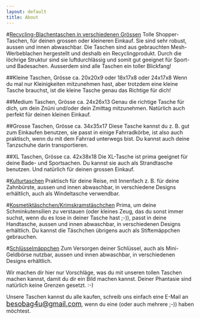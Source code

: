 ```yaml
---
layout: default
title: About                
---
```


#<u>Recycling-Blachentaschen in verschiedenen Grössen</u>
Tolle Shopper-Taschen, für deinen grossen oder kleineren Einkauf. Sie sind sehr robust, aussen und innen abwaschbar. 
Die Taschen sind aus gebrauchten Mesh-Werbeblachen hergestellt und deshalb ein Recyclingprodukt. Durch die löchrige Struktur sind sie 
luftdurchlässig und somit gut geeignet für Sport- und Badesachen. Ausserdem sind alle Taschen ein toller Blickfang!




##Kleine Taschen, Grösse ca.  20x20x9 oder 18x17x8 oder 24x17x8
Wenn du mal nur Kleinigkeiten mitzunehmen hast, aber  trotzdem eine kleine Tasche brauchst, ist die kleine Tasche genau das Richtige für dich!





##Medium Taschen, Grösse ca. 24x26x13
Genau die richtige Tasche für dich, um dein Znüni und/oder dein Zmittag mitzunehmen. Natürlich auch perfekt für deinen kleinen Einkauf.





##Grosse Taschen, Grösse ca. 34x35x17
Diese Tasche kannst du z. B. gut zum Einkaufen benutzen, sie passt in einige Fahrradkörbe, ist also auch praktisch, wenn du mit dem Fahrrad unterwegs bist. Du kannst auch deine Tanzschuhe darin transportieren.





##XL Taschen, Grösse ca. 42x38x18
Die XL-Tasche ist prima geeignet für deine Bade- und Sportsachen. Du kannst sie auch als Strandtasche benutzen. Und natürlich für deinen grossen Einkauf. 





#<u>Kulturtaschen</u>
Praktisch für deine Reise, mit Innenfach z. B. für deine Zahnbürste, aussen und innen abwaschbar, in verschiedene Designs erhältlich, auch als Windeltasche verwendbar.




#<u>Kosmetiktäschchen/Krimskramstäschchen</u>
Prima, um deine Schminkutensilien zu verstauen (oder kleines Zeug, das du sonst immer suchst, wenn du es lose in deiner Tasche hast ;-)), passt in deine Handtasche, aussen und innen abwaschbar, in verschiedenen Designs erhältlich.
Du kannst die Täschchen übrigens auch als Stiftemäppchen gebrauchen.





#<u>Schlüsselmäppchen</u>
Zum Versorgen deiner Schlüssel, auch als Mini-Geldbörse nutzbar, aussen und innen abwaschbar, in verschiedenen Designs erhältlich.










Wir machen dir hier nur Vorschläge, was du mit unseren tollen Taschen machen kannst, damit du dir ein Bild machen kannst. Deiner Phantasie sind natürlich keine Grenzen gesetzt. :-)


Unsere Taschen kannst du alle kaufen, schreib uns einfach eine E-Mail an <font size="4">besobag4u@gmail.com</font>, wenn du eine (oder auch mehrere ;-)) haben möchtest. 





